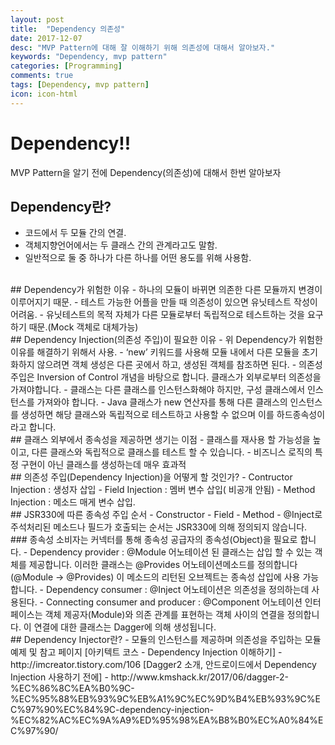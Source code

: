 ```yaml
---
layout: post
title:  "Dependency 의존성"
date: 2017-12-07
desc: "MVP Pattern에 대해 잘 이해하기 위해 의존성에 대해서 알아보자."
keywords: "Dependency, mvp pattern"
categories: [Programming]
comments: true
tags: [Dependency, mvp pattern]
icon: icon-html
---
```



# __Dependency!!__
MVP Pattern을 알기 전에 Dependency(의존성)에 대해서 한번 알아보자
<br />
## Dependency란?
 - 코드에서 두 모듈 간의 연결.
 - 객체지향언어에서는 두 클래스 간의 관계라고도 말함.
 - 일반적으로 둘 중 하나가 다른 하나를 어떤 용도를 위해 사용함.
<br />
## Dependency가 위험한 이유
 - 하나의 모듈이 바뀌면 의존한 다른 모듈까지 변경이 이루어지기 때문.
 - 테스트 가능한 어플을 만들 때 의존성이 있으면 유닛테스트 작성이 어려움.
 - 유닛테스트의 목적 자체가 다른 모듈로부터 독립적으로 테스트하는 것을 요구하기 때문.(Mock 객체로 대체가능)
<br />
## Dependency Injection(의존성 주입)이 필요한 이유
 - 위 Dependency가 위험한 이유를 해결하기 위해서 사용.
 - ‘new’ 키워드를 사용해 모듈 내에서 다른 모듈을 초기화하지 않으려면 객체 생성은 다른 곳에서 하고, 생성된 객체를 참조하면 된다.
 - 의존성 주입은 Inversion of Control 개념을 바탕으로 합니다. 클래스가 외부로부터 의존성을 가져야합니다.
 - 클래스는 다른 클래스를 인스턴스화해야 하지만, 구성 클래스에서 인스턴스를 가져와야 합니다.
 - Java 클래스가 new 연산자를 통해 다른 클래스의 인스턴스를 생성하면 해당 클래스와 독립적으로 테스트하고 사용할 수 없으며 이를 하드종속성이라고 합니다.
<br />
## 클래스 외부에서 종속성을 제공하면 생기는 이점
 - 클래스를 재사용 할 가능성을 높이고, 다른 클래스와 독립적으로 클래스를 테스트 할  수 있습니다.
 - 비즈니스 로직의 특정 구현이 아닌 클래스를 생성하는데 매우 효과적
<br />
## 의존성 주입(Dependency Injection)을 어떻게 할 것인가?
 - Contructor Injection : 생성자 삽입
 - Field Injection : 멤버 변수 삽입( 비공개 안됨)
 - Method Injection : 메소드 매게 변수 삽입.
<br />
## JSR330에 따른 종속성 주입 순서
 - Constructor
 - Field
 - Method
 - @Inject로 주석처리된 메소드나 필드가 호출되는 순서는 JSR330에 의해 정의되지 않습니다. 
<br />
### 종속성 소비자는 커넥터를 통해 종속성 공급자의 종속성(Object)을 필요로 합니다.
 - Dependency provider : @Module 어노테이션 된 클래스는 삽입 할 수 있는 객체를 제공합니다. 이러한 클래스는 @Provides 어노테이션메소드를 정의합니다(@Module -> @Provides) 이 메소드의 리턴된 오브젝트는 종속성 삽입에 사용 가능합니다.
 - Dependency consumer : @Inject 어노테이션은 의존성을 정의하는데 사용된다.
 - Connecting consumer and producer : @Component 어노테이션 인터페이스는 객체 제공자(Module)와 의존 관계를 표현하는 객체 사이의 연결을 정의합니다. 이 연결에 대한 클래스는 Dagger에 의해 생성됩니다.
<br />
## Dependency Injector란?
 - 모듈의 인스턴스를 제공하며 의존성을 주입하는 모듈
<br />
예제 및 참고 페이지
[아키텍트 코스 - Dependency Injection 이해하기] - http://imcreator.tistory.com/106 
[Dagger2 소개, 안드로이드에서 Dependency Injection 사용하기 전에] - http://www.kmshack.kr/2017/06/dagger-2-%EC%86%8C%EA%B0%9C-%EC%95%88%EB%93%9C%EB%A1%9C%EC%9D%B4%EB%93%9C%EC%97%90%EC%84%9C-dependency-injection-%EC%82%AC%EC%9A%A9%ED%95%98%EA%B8%B0%EC%A0%84%EC%97%90/